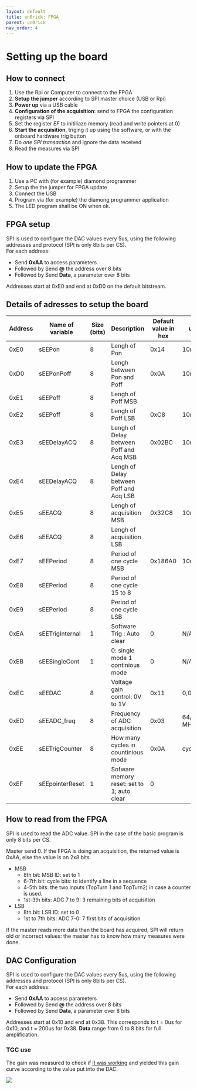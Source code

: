 ```yaml
---
layout: default
title: un0rick: FPGA 
parent: un0rick
nav_order: 4
---
```


# Setting up the board

## How to connect

1. Use the Rpi or Computer to connect to the FPGA
2. __Setup the jumper__ according to SPI master choice (USB or Rpi)
3. __Power up__ via a USB cable
4. __Configuration of the acquisition__: send to FPGA the configuration registers via SPI 
5. Set the register _EF_ to initiliaze memory (read and write pointers at 0)
6. __Start the acquisition__, triging it up using the software, or with the onboard hardware trig button
7. Do _one SPI transaction_ and ignore the data received
8. Read the measures via SPI


## How to update the FPGA

1. Use a PC with (for example) diamond programmer
2. Setup the the jumper for FPGA update
3. Connect the USB
4. Program via (for example) the diamong programmer application
5. The LED program shall be ON when ok.


## FPGA setup

SPI is used to configure the DAC values every 5us, using the following addresses and protocol (SPI is only 8bits per CS).	
For each address:			
* Send __0xAA__ to access parameters
* Followed by Send __@__ the address over 8 bits
* Followed by Send __Data__, a parameter over 8 bits

Addresses start at 0xE0 and end at 0xD0 on the default bitstream.

## Details of adresses to setup the board

| Address 	| Name of variable 	| Size (bits) 	| Description                                	| Default value in hex 	| unit          	|  Value    	|
|---------	|------------------	|-------------	|--------------------------------------------	|----------------------	|---------------	|-----------	|
| 0xE0    	| sEEPon           	| 8           	| Lengh of Pon                               	| 0x14                 	| 10ns          	| 200 ns    	|
| 0xD0    	| sEEPonPoff       	| 8           	| Lengh between Pon and Poff                 	| 0x0A                 	| 10ns          	| 100 ns    	|
| 0xE1    	| sEEPoff          	| 8           	| Lengh of Poff MSB                          	|                      	|               	|           	|
| 0xE2    	| sEEPoff          	| 8           	| Lengh of Poff LSB                          	| 0xC8                 	| 10ns          	| 2000 ns   	|
| 0xE3    	| sEEDelayACQ      	| 8           	| Lengh of Delay between Poff and Acq MSB    	| 0x02BC               	| 10ns          	| 7000 ns   	|
| 0xE4    	| sEEDelayACQ      	| 8           	| Lengh of Delay between Poff and Acq LSB    	|                      	|               	|           	|
| 0xE5    	| sEEACQ           	| 8           	| Lengh of acquisition MSB                   	| 0x32C8               	| 10ns          	| 130 us    	|
| 0xE6    	| sEEACQ           	| 8           	| Lengh of acquisition LSB                   	|                      	|               	|           	|
| 0xE7    	| sEEPeriod        	| 8           	| Period of one cycle MSB                    	| 0x186A0              	| 10ns          	| 1 ms      	|
| 0xE8    	| sEEPeriod        	| 8           	| Period of one cycle 15 to 8                	|                      	|               	|           	|
| 0xE9    	| sEEPeriod        	| 8           	| Period of one cycle LSB                    	|                      	|               	|           	|
| 0xEA    	| sEETrigInternal  	| 1           	| Software Trig : Auto clear                 	| 0                    	| N/A           	|           	|
| 0xEB    	| sEESingleCont    	| 1           	| 0: single mode 1 continious mode           	| 0                    	| N/A           	|           	|
| 0xEC    	| sEEDAC           	| 8           	| Voltage gain control: 0V to 1V             	| 0x11                 	| 0,004         	| 68 mV     	|
| 0xED    	| sEEADC_freq      	| 8           	| Frequency of ADC acquisition               	| 0x03                 	|  64/(1+f) MHz 	| 16 MHz    	|
| 0xEE    	| sEETrigCounter   	| 8           	| How many cycles in countinious mode        	| 0x0A                 	| cycles        	| 10 cycles 	|
| 0xEF    	| sEEpointerReset  	| 1           	| Sofware memory reset: set to 1; auto clear 	| 0                    	|               	|           	|

## How to read from the FPGA

SPI is used to read the ADC value. SPI in the case of the basic program is only 8 bits per CS.	

Master send 0. If the FPGA is doing an acquisition, the returned value is 0xAA, else the value is on 2x8 bits.

* MSB					
  * 8th bit: MSB ID: set to 1
  * 6-7th bit: cycle bits: to identify a line in a sequence
  * 4-5th bits: the two inputs (TopTurn 1 and TopTurn2) in case a counter is used.
  * 1st-3th bits: ADC 7 to 9: 3 remaining bits of acquisition
* LSB	
  * 8th bit: LSB ID: set to 0 
  * 1st to 7th bits: ADC 7-0: 7 first bits of acquisition

If the master reads more data than the board has acquired, SPI will return old or incorrect values: the master has to know how many measures were done.


## DAC Configuration

SPI is used to configure the DAC values every 5us, using the following addresses and protocol (SPI is only 8bits per CS).	
For each address:			
* Send __0xAA__ to access parameters
* Followed by Send __@__ the address over 8 bits
* Followed by Send __Data__, a parameter over 8 bits

Addresses start at 0x10 and end at 0x38. This corresponds to t = 0us for 0x10, and t = 200us for 0x38. __Data__ range from 0 to 8 bits for full amplification.

### TGC use

The gain was measured to check if [it was working](https://github.com/kelu124/echomods/blob/master/include/experiments/auto/20180721a.md) and yielded this gain curve according to the value put into the DAC.
 
![](https://raw.githubusercontent.com/kelu124/un0rick/master/images/gbook/gain_comparison_to_600.0.jpg)

